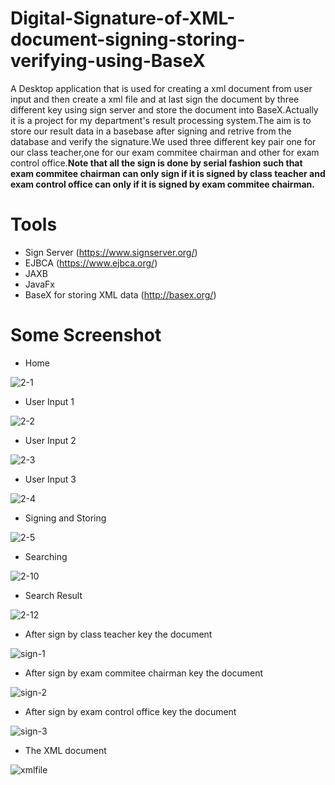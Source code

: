 # Digital-Signature-of-XML-document-signing-storing-verifying-using-BaseX
A Desktop application that is used for creating a xml document from user input and then create a xml file and at last sign the document
by three different key using sign server and store the document into BaseX.Actually it is a project for my department's result processing
system.The aim is to store our result data in a basebase after signing and retrive from the database and verify the signature.We used
three different key pair  one for our class teacher,one for our exam commitee chairman and other for exam control office.**Note that all
the sign is done by serial fashion such that exam commitee chairman can only sign if it is signed by class teacher and exam control office can only if it is signed by exam commitee chairman.**

# Tools
* Sign Server (https://www.signserver.org/)
* EJBCA (https://www.ejbca.org/)
* JAXB
* JavaFx
* BaseX for storing XML data (http://basex.org/)


# Some Screenshot
* Home

![2-1](https://user-images.githubusercontent.com/14239078/33274750-34d8e60c-d3bb-11e7-9268-014081ed1dc3.png)

* User Input 1

![2-2](https://user-images.githubusercontent.com/14239078/33274754-393d8e64-d3bb-11e7-9eac-da45ca8347c3.png)

* User Input 2

![2-3](https://user-images.githubusercontent.com/14239078/33274758-3c1931ec-d3bb-11e7-862b-c15d692062a0.png)

* User Input 3

![2-4](https://user-images.githubusercontent.com/14239078/33274761-3dbb337e-d3bb-11e7-94ed-7bb714eafe7a.png)

* Signing and Storing

![2-5](https://user-images.githubusercontent.com/14239078/33274772-42dd91f8-d3bb-11e7-9a85-1b87fd5dce36.png)

* Searching

![2-10](https://user-images.githubusercontent.com/14239078/33274777-48d10464-d3bb-11e7-8af6-7010e376d06b.png)

* Search Result

![2-12](https://user-images.githubusercontent.com/14239078/33274784-4bed43b0-d3bb-11e7-93dd-094bd74eee17.png)

* After sign by class teacher key the document

![sign-1](https://user-images.githubusercontent.com/14239078/33274790-4e01dbac-d3bb-11e7-9a75-ff9fe85e3d22.png)

* After sign by exam commitee chairman key the document


![sign-2](https://user-images.githubusercontent.com/14239078/33274798-5313b7c8-d3bb-11e7-8bfd-56dc854e789a.png)


* After sign by exam control office key the document

![sign-3](https://user-images.githubusercontent.com/14239078/33274803-55b4a1fe-d3bb-11e7-9de3-7a3d9da58ca4.png)

* The XML document

![xmlfile](https://user-images.githubusercontent.com/14239078/33274812-584a73d0-d3bb-11e7-81d2-d582ad21933a.png)

